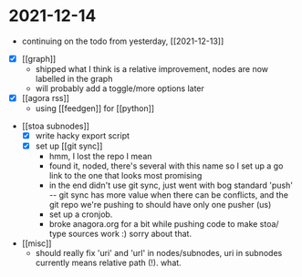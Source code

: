# 2021-12-14

- continuing on the todo from yesterday, [[2021-12-13]]
- [x] [[graph]]
  - shipped what I think is a relative improvement, nodes are now labelled in the graph
  - will probably add a toggle/more options later
- [x] [[agora rss]]
  - using [[feedgen]] for [[python]]
- [[stoa subnodes]]
  - [x] write hacky export script
  - [x] set up [[git sync]]
    - hmm, I lost the repo I mean
    - found it, noded, there's several with this name so I set up a go link to the one that looks most promising
    - in the end didn't use git sync, just went with bog standard 'push' -- git sync has more value when there can be conflicts, and the git repo we're pushing to should have only one pusher (us)
    - set up a cronjob.
    - broke anagora.org for a bit while pushing code to make stoa/ type sources work :) sorry about that.
- [[misc]]
  - should really fix 'uri' and 'url' in nodes/subnodes, uri in subnodes currently means relative path (!). what.